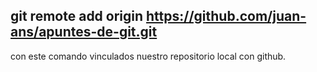 ##  git remote add origin https://github.com/juan-ans/apuntes-de-git.git
con este comando vinculados nuestro repositorio local con github.

